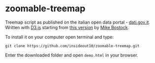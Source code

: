 # zoomable-treemap

Treemap script as published on the italian open data portal - [dati.gov.it](http://www.dati.gov.it). Written with [D3.js](http://d3js.org/) starting from [this version](http://bost.ocks.org/mike/treemap/) by [Mike Bostock](http://bost.ocks.org/mike/).


To install it on your computer open terminal and type:
```
git clone https://github.com/insideout10/zoomable-treemap.git
```
Enter the downloaded folder and open `demo.html` in your browser.
